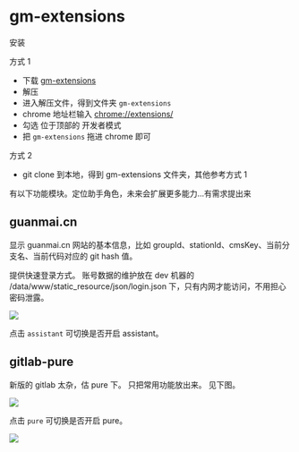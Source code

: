 # gm-extensions

安装

方式 1
- 下载 [gm-extensions](https://codeload.github.com/gmfe/gm-extensions/zip/master)
- 解压
- 进入解压文件，得到文件夹 `gm-extensions`
- chrome 地址栏输入 [chrome://extensions/](chrome://extensions/)
- 勾选 位于顶部的 开发者模式
- 把 `gm-extensions` 拖进 chrome 即可

方式 2
- git clone 到本地，得到 gm-extensions 文件夹，其他参考方式 1 

有以下功能模块。定位助手角色，未来会扩展更多能力...有需求提出来

## guanmai.cn

显示 guanmai.cn 网站的基本信息，比如 groupId、stationId、cmsKey、当前分支名、当前代码对应的 git hash 值。 

提供快速登录方式。 
账号数据的维护放在 dev 机器的 /data/www/static_resource/json/login.json 下，只有内网才能访问，不用担心密码泄露。

![](http://7xlnio.com1.z0.glb.clouddn.com/18-7-19/58404351.jpg)

点击 `assistant` 可切换是否开启 assistant。

## gitlab-pure

新版的 gitlab 太杂，估 pure 下。 只把常用功能放出来。 见下图。 

![](http://7xlnio.com1.z0.glb.clouddn.com/17-11-6/13530519.jpg)

点击 `pure` 可切换是否开启 pure。

![](http://7xlnio.com1.z0.glb.clouddn.com/17-11-6/58104184.jpg)
